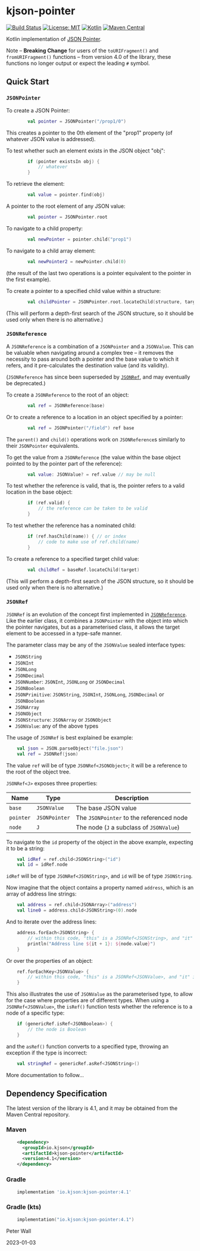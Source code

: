 # kjson-pointer

[![Build Status](https://travis-ci.com/pwall567/kjson-pointer.svg?branch=main)](https://app.travis-ci.com/github/pwall567/kjson-pointer)
[![License: MIT](https://img.shields.io/badge/License-MIT-yellow.svg)](https://opensource.org/licenses/MIT)
[![Kotlin](https://img.shields.io/static/v1?label=Kotlin&message=v1.6.10&color=7f52ff&logo=kotlin&logoColor=7f52ff)](https://github.com/JetBrains/kotlin/releases/tag/v1.6.10)
[![Maven Central](https://img.shields.io/maven-central/v/io.kjson/kjson-pointer?label=Maven%20Central)](https://search.maven.org/search?q=g:%22io.kjson%22%20AND%20a:%22kjson-pointer%22)

Kotlin implementation of [JSON Pointer](https://tools.ietf.org/html/rfc6901).

Note &ndash; **Breaking Change** for users of the `toURIFragment()` and `fromURIFragment()` functions &ndash; from
version 4.0 of the library, these functions no longer output or expect the leading `#` symbol.

## Quick Start

### `JSONPointer`

To create a JSON Pointer:
```kotlin
        val pointer = JSONPointer("/prop1/0")
```
This creates a pointer to the 0th element of the "prop1" property (of whatever JSON value is addressed).

To test whether such an element exists in the JSON object "obj":
```kotlin
        if (pointer existsIn obj) {
            // whatever
        }
```

To retrieve the element:
```kotlin
        val value = pointer.find(obj)
```

A pointer to the root element of any JSON value:
```kotlin
        val pointer = JSONPointer.root
```

To navigate to a child property:
```kotlin
        val newPointer = pointer.child("prop1")
```

To navigate to a child array element:
```kotlin
        val newPointer2 = newPointer.child(0)
```
(the result of the last two operations is a pointer equivalent to the pointer in the first example).

To create a pointer to a specified child value within a structure:
```kotlin
        val childPointer = JSONPointer.root.locateChild(structure, target)
```
(This will perform a depth-first search of the JSON structure, so it should be used only when there is no alternative.)

### `JSONReference`

A `JSONReference` is a combination of a `JSONPointer` and a `JSONValue`.
This can be valuable when navigating around a complex tree &ndash; it removes the necessity to pass around both a
pointer and the base value to which it refers, and it pre-calculates the destination value (and its validity).

(`JSONReference` has since been superseded by [`JSONRef`](#jsonref), and may eventually be deprecated.)

To create a `JSONReference` to the root of an object:
```kotlin
        val ref = JSONReference(base)
```

Or to create a reference to a location in an object specified by a pointer:
```kotlin
        val ref = JSONPointer("/field") ref base
```

The `parent()` and `child()` operations work on `JSONReference`s similarly to their `JSONPointer` equivalents.

To get the value from a `JSONReference` (the value within the base object pointed to by the pointer part of the
reference):
```kotlin
        val value: JSONValue? = ref.value // may be null
```

To test whether the reference is valid, that is, the pointer refers to a valid location in the base object:
```kotlin
        if (ref.valid) {
            // the reference can be taken to be valid
        }
```

To test whether the reference has a nominated child:
```kotlin
        if (ref.hasChild(name)) { // or index
            // code to make use of ref.child(name)
        }
```

To create a reference to a specified target child value:
```kotlin
        val childRef = baseRef.locateChild(target)
```
(This will perform a depth-first search of the JSON structure, so it should be used only when there is no alternative.)

### `JSONRef`

`JSONRef` is an evolution of the concept first implemented in [`JSONReference`](#jsonreference).
Like the earlier class, it combines a `JSONPointer` with the object into which the pointer navigates, but as a
parameterised class, it allows the target element to be accessed in a type-safe manner.

The parameter class may be any of the `JSONValue` sealed interface types:
- `JSONString`
- `JSONInt`
- `JSONLong`
- `JSONDecimal`
- `JSONNumber`: `JSONInt`, `JSONLong` or `JSONDecimal`
- `JSONBoolean`
- `JSONPrimitive`: `JSONString`, `JSONInt`, `JSONLong`, `JSONDecimal` or `JSONBoolean`
- `JSONArray`
- `JSONObject`
- `JSONStructure`: `JSONArray` or `JSONObject`
- `JSONValue`: any of the above types

The usage of `JSONRef` is best explained be example:
```kotlin
    val json = JSON.parseObject("file.json")
    val ref = JSONRef(json)
```
The value `ref` will be of type `JSONRef<JSONObject>`; it will be a reference to the root of the object tree.

`JSONRef<J>` exposes three properties:

| Name      | Type          | Description                              |
|-----------|---------------|------------------------------------------|
| `base`    | `JSONValue`   | The base JSON value                      |
| `pointer` | `JSONPointer` | The `JSONPointer` to the referenced node |
| `node`    | `J`           | The node (`J` a subclass of `JSONValue`) |

To navigate to the `id` property of the object in the above example, expecting it to be a string:
```kotlin
    val idRef = ref.child<JSONString>("id")
    val id = idRef.node
```
`idRef` will be of type `JSONRef<JSONString>`, and `id` will be of type `JSONString`.

Now imagine that the object contains a property named `address`, which is an array of address line strings:
```kotlin
    val address = ref.child<JSONArray>("address")
    val line0 = address.child<JSONString>(0).node
```

And to iterate over the address lines:
```kotlin
    address.forEach<JSONString> {
        // within this code, "this" is a JSONRef<JSONString>, and "it" is an Int (the index)
        println("Address line ${it + 1}: ${node.value}")
    }
```

Or over the properties of an object:
```kotlin
    ref.forEachKey<JSONValue> {
        // within this code, "this" is a JSONRef<JSONValue>, and "it" is a String (the object key / property name)
    }
```
This also illustrates the use of `JSONValue` as the parameterised type, to allow for the case where properties are of
different types.
When using a `JSONRef<JSONValue>`, the `isRef()` function tests whether the reference is to a node of a specific type:
```kotlin
    if (genericRef.isRef<JSONBoolean>) {
        // the node is Boolean
    }
```
and the `asRef()` function converts to a specified type, throwing an exception if the type is incorrect:
```kotlin
    val stringRef = genericRef.asRef<JSONString>()
```

More documentation to follow&hellip;

## Dependency Specification

The latest version of the library is 4.1, and it may be obtained from the Maven Central repository.

### Maven
```xml
    <dependency>
      <groupId>io.kjson</groupId>
      <artifactId>kjson-pointer</artifactId>
      <version>4.1</version>
    </dependency>
```
### Gradle
```groovy
    implementation 'io.kjson:kjson-pointer:4.1'
```
### Gradle (kts)
```kotlin
    implementation("io.kjson:kjson-pointer:4.1")
```

Peter Wall

2023-01-03
